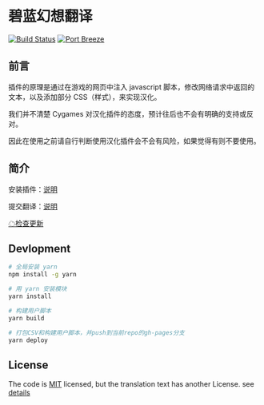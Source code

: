 # 碧蓝幻想翻译
[![Build Status](https://travis-ci.org/biuuu/BLHXFY.svg?branch=master)](https://travis-ci.org/biuuu/BLHXFY)
<a href="http://game.granbluefantasy.jp/#quest/index"><img alt="Port Breeze" src="https://img.shields.io/badge/Port-Breeze-green.svg"></a>
## 前言
插件的原理是通过在游戏的网页中注入 javascript 脚本，修改网络请求中返回的文本，以及添加部分 CSS（样式），来实现汉化。

我们并不清楚 Cygames 对汉化插件的态度，预计往后也不会有明确的支持或反对。

因此在使用之前请自行判断使用汉化插件会不会有风险，如果觉得有则不要使用。

## 简介
安装插件：[说明](https://github.com/biuuu/BLHXFY/blob/master/src/README.md)

提交翻译：[说明](https://github.com/BLHXFY-Group/BLHXFY/tree/master/data)

[☁检查更新](https://blhx.danmu9.com/blhxfy/extension.user.js)
## Devlopment

```bash
# 全局安装 yarn
npm install -g yarn

# 用 yarn 安装模块
yarn install

# 构建用户脚本
yarn build

# 打包CSV和构建用户脚本，并push到当前repo的gh-pages分支
yarn deploy
```

## License
The code is [MIT](https://github.com/biuuu/BLHXFY/blob/master/LICENSE) licensed,
but the translation text has another License. see [details](https://github.com/biuuu/BLHXFY/tree/master/data)
